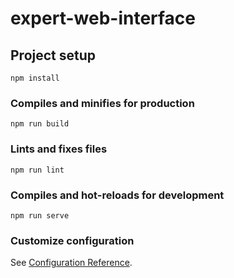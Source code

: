 # expert-web-interface

## Project setup
```
npm install
```

### Compiles and minifies for production
```
npm run build
```

### Lints and fixes files
```
npm run lint
```

### Compiles and hot-reloads for development
```
npm run serve
```

### Customize configuration
See [Configuration Reference](https://cli.vuejs.org/config/).
